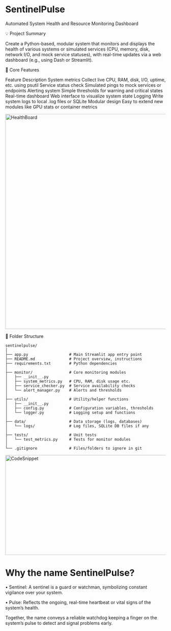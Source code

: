 # SentinelPulse
Automated System Health and Resource Monitoring Dashboard

💡 Project Summary

Create a Python-based, modular system that monitors and displays the health of various systems or simulated services (CPU, memory, disk, network I/O, and mock service statuses), with real-time updates via a web dashboard (e.g., using Dash or Streamlit).

🧱 Core Features

Feature	                Description
System metrics	        Collect live CPU, RAM, disk, I/O, uptime, etc. using psutil
Service status check	  Simulated pings to mock services or endpoints
Alerting system	        Simple thresholds for warning and critical states
Real-time dashboard	    Web interface to visualize system state
Logging	                Write system logs to local .log files or SQLite
Modular design	        Easy to extend new modules like GPU stats or container metrics

<img width="814" height="674" alt="HealthBoard" src="https://github.com/user-attachments/assets/87e2ccca-39ff-43df-8330-5861997ae786" />

📁 Folder Structure

```
sentinelpulse/
│
├── app.py                  # Main Streamlit app entry point
├── README.md               # Project overview, instructions
├── requirements.txt        # Python dependencies
│
├── monitor/                # Core monitoring modules
│   ├── __init__.py
│   ├── system_metrics.py   # CPU, RAM, disk usage etc.
│   ├── service_checker.py  # Service availability checks
│   └── alert_manager.py    # Alerts and thresholds
│
├── utils/                  # Utility/helper functions
│   ├── __init__.py
│   ├── config.py           # Configuration variables, thresholds
│   └── logger.py           # Logging setup and functions
│
├── data/                   # Data storage (logs, databases)
│   └── logs/               # Log files, SQLite DB files if any
│
├── tests/                  # Unit tests
│   └── test_metrics.py     # Tests for monitor modules
│
└── .gitignore              # Files/folders to ignore in git
```

<img width="875" height="313" alt="CodeSnippet" src="https://github.com/user-attachments/assets/04b67706-0e4d-408f-a415-01e53f02e275" />


# Why the name SentinelPulse?

•	Sentinel: A sentinel is a guard or watchman, symbolizing constant vigilance over your system.

•	Pulse: Reflects the ongoing, real-time heartbeat or vital signs of the system’s health.

Together, the name conveys a reliable watchdog keeping a finger on the system’s pulse to detect and signal problems early.
